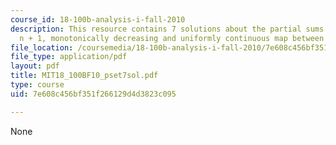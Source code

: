 ```yaml
---
course_id: 18-100b-analysis-i-fall-2010
description: This resource contains 7 solutions about the partial sums of the first
  n + 1, monotonically decreasing and uniformly continuous map between metric spaces.
file_location: /coursemedia/18-100b-analysis-i-fall-2010/7e608c456bf351f266129d4d3823c095_MIT18_100BF10_pset7sol.pdf
file_type: application/pdf
layout: pdf
title: MIT18_100BF10_pset7sol.pdf
type: course
uid: 7e608c456bf351f266129d4d3823c095

---
```

None